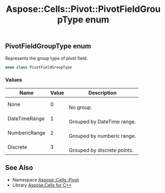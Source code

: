 ﻿---
title: Aspose::Cells::Pivot::PivotFieldGroupType enum
linktitle: PivotFieldGroupType
second_title: Aspose.Cells for C++ API Reference
description: 'Aspose::Cells::Pivot::PivotFieldGroupType enum. Represents the group type of pivot field in C++.'
type: docs
weight: 2700
url: /cpp/aspose.cells.pivot/pivotfieldgrouptype/
---
## PivotFieldGroupType enum


Represents the group type of pivot field.

```cpp
enum class PivotFieldGroupType
```

### Values

| Name | Value | Description |
| --- | --- | --- |
| None | 0 | <br>No group. |
| DateTimeRange | 1 | <br>Grouped by DateTime range. |
| NumbericRange | 2 | <br>Grouped by numberic range. |
| Discrete | 3 | <br>Grouped by discrete points. |

## See Also

* Namespace [Aspose::Cells::Pivot](../)
* Library [Aspose.Cells for C++](../../)
